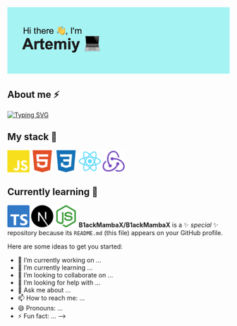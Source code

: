 <img src="profile-header.png">

## About me ⚡
[![Typing SVG](https://readme-typing-svg.herokuapp.com?font=Fira+code&duration=2500&pause=1000&color=1BC5FF&multiline=true&repeat=true&random=false&width=500&height=60&lines=-+Computer+science+student+at+UrFU;-+Frontend+Dev+from+Ekaterinburg%2C+Russia)](https://git.io/typing-svg)

## My stack 🚀
<img width="50px" src="icons/javascript-color.svg"> <img width="50px" src="icons/html5-color.svg"> <img width="50px" src="icons/css3-color.svg"> <img width="50px" src="icons/react-color.svg"> <img width="50px" src="icons/redux-color.svg">

## Currently learning 🌱
<img width="50px" src="icons/typescript-color.svg"> <img width="50px" src="icons/nextdotjs-color.svg"> <img width="50px" src="icons/nodedotjs-color.svg">
**B1ackMambaX/B1ackMambaX** is a ✨ _special_ ✨ repository because its `README.md` (this file) appears on your GitHub profile.

Here are some ideas to get you started:

- 🔭 I’m currently working on ...
- 🌱 I’m currently learning ...
- 👯 I’m looking to collaborate on ...
- 🤔 I’m looking for help with ...
- 💬 Ask me about ...
- 📫 How to reach me: ...
- 😄 Pronouns: ...
- ⚡ Fun fact: ...
-->
